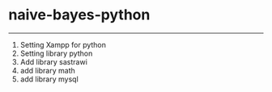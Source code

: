# naive-bayes-python
------
1. Setting Xampp for python
2. Setting library python
3. Add library sastrawi
4. add library math
5. add library mysql
